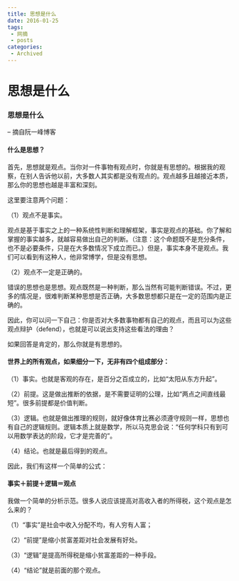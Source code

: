 ```yaml
---
title: 思想是什么
date: 2016-01-25
tags:
 - 网摘
 - posts
categories: 
 - Archived
---
```

# 思想是什么



### 思想是什么

– 摘自阮一峰博客

#### 什么是思想？

首先，思想就是观点。当你对一件事物有观点时，你就是有思想的。根据我的观察，在别人告诉他以前，大多数人其实都是没有观点的。观点越多且越接近本质，那么你的思想也越是丰富和深刻。 

这里要注意两个问题： 

（1）观点不是事实。 

观点是基于事实之上的一种系统性判断和理解框架，事实是观点的基础。你了解和掌握的事实越多，就越容易做出自己的判断。（注意：这个命题既不是充分条件，也不是必要条件，只是在大多数情况下成立而已。）但是，事实本身不是观点。我们可以看到有这种人，他非常博学，但是没有思想。 

（2）观点不一定是正确的。 

错误的思想也是思想。观点既然是一种判断，那么当然有可能判断错误。不过，更多的情况是，很难判断某种思想是否正确，大多数思想都只是在一定的范围内是正确的。 

因此，你可以问一下自己：你是否对大多数事物都有自己的观点，而且可以为这些观点辩护（defend），也就是可以说出支持这些看法的理由？ 

如果回答是肯定的，那么你就是有思想的。

#### 世界上的所有观点，如果细分一下，无非有四个组成部分：

（1）事实。也就是客观的存在，是百分之百成立的，比如“太阳从东方升起”。 

（2）前提。这是做出推断的依据，是不需要证明的公理，比如“两点之间直线最短”。很多前提都是价值判断。 

（3）逻辑。也就是做出推理的规则，就好像体育比赛必须遵守规则一样，思想也有自己的逻辑规则。逻辑本质上就是数学，所以马克思会说：“任何学科只有到可以用数学表达的阶段，它才是完善的”。 

（4）结论。也就是最后得到的观点。 

因此，我们有这样一个简单的公式：

#### 事实＋前提＋逻辑＝观点

我做一个简单的分析示范。很多人说应该提高对高收入者的所得税，这个观点是怎么来的？ 

（1）“事实”是社会中收入分配不均，有人穷有人富； 

（2）“前提”是缩小贫富差距对社会发展有好处。 

（3）“逻辑”是提高所得税是缩小贫富差距的一种手段。 

（4）“结论”就是前面的那个观点。


